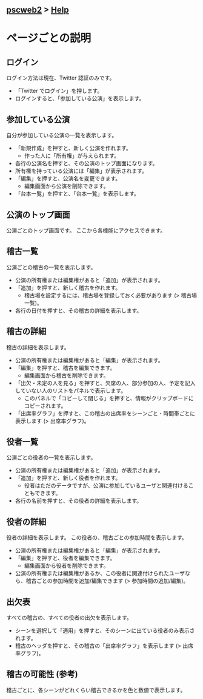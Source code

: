 ## [pscweb2](../index.md) > [Help](index.md)

# ページごとの説明

## ログイン

ログイン方法は現在、Twitter 認証のみです。

- 「Twitter でログイン」を押します。
- ログインすると、「参加している公演」を表示します。

## 参加している公演

自分が参加している公演の一覧を表示します。

- 「新規作成」を押すと、新しく公演を作れます。
    - 作った人に「所有権」が与えられます。
- 各行の公演名を押すと、その公演のトップ画面になります。
- 所有権を持っている公演には「編集」が表示されます。
- 「編集」を押すと、公演名を変更できます。
    - 編集画面から公演を削除できます。
- 「台本一覧」を押すと、「台本一覧」を表示します。

## 公演のトップ画面

公演ごとのトップ画面です。
ここから各機能にアクセスできます。

## 稽古一覧

公演ごとの稽古の一覧を表示します。

- 公演の所有権または編集権があると「追加」が表示されます。
- 「追加」を押すと、新しく稽古を作れます。
    - 稽古場を設定するには、稽古場を登録しておく必要があります (> 稽古場一覧)。
- 各行の日付を押すと、その稽古の詳細を表示します。

## 稽古の詳細

稽古の詳細を表示します。

- 公演の所有権または編集権があると「編集」が表示されます。
- 「編集」を押すと、稽古を編集できます。
    - 編集画面から稽古を削除できます。
- 「出欠・未定の人を見る」を押すと、欠席の人、部分参加の人、予定を記入していない人のリストをパネルで表示します。
    - このパネルで「コピーして閉じる」を押すと、情報がクリップボードにコピーされます。
- 「出席率グラフ」を押すと、この稽古の出席率をシーンごと・時間帯ごとに表示します (> 出席率グラフ)。

## 役者一覧

公演ごとの役者の一覧を表示します。

- 公演の所有権または編集権があると「追加」が表示されます。
- 「追加」を押すと、新しく役者を作れます。
    - 役者はただのデータですが、公演に参加しているユーザと関連付けることもできます。
- 各行の名前を押すと、その役者の詳細を表示します。

## 役者の詳細

役者の詳細を表示します。
この役者の、稽古ごとの参加時間を表示します。

- 公演の所有権または編集権があると「編集」が表示されます。
- 「編集」を押すと、役者を編集できます。
    - 編集画面から役者を削除できます。
- 公演の所有権または編集権があるか、この役者に関連付けられたユーザなら、稽古ごとの参加時間を追加/編集できます (> 参加時間の追加/編集)。

## 出欠表

すべての稽古の、すべての役者の出欠を表示します。

- シーンを選択して「適用」を押すと、そのシーンに出ている役者のみ表示されます。
- 稽古のヘッダを押すと、その稽古の「出席率グラフ」を表示します (> 出席率グラフ)。

## 稽古の可能性 (参考)

稽古ごとに、各シーンがどれくらい稽古できるかを色と数値で表示します。
